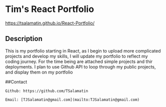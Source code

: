 # Tim's React Portfolio

https://tsalamatin.github.io/React-Portfolio/

## Description
 This is my portfolio starting in React, as I begin to upload more complicated projects and develop my skills, I will update my portfolio to reflect my coding journey. 
 For the time being are attached simple projects and thir deployments. I plan to use Github API to loop through my public projects, and display them on my portfolio


##Contact

    Github: https://github.com/TSalamatin

    Email: [TJSalamatin@gmail.com](mailto:TJSalamatin@gmail.com)
    
